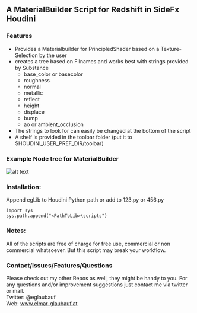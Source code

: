 
## A MaterialBuilder Script for Redshift in SideFx Houdini

### Features

- Provides a Materialbuilder for PrincipledShader based on a Texture-Selection by the user
- creates a tree based on Filnames and works best with strings provided by Substance
  - base_color or basecolor
  - roughness
  - normal
  - metallic
  - reflect
  - height
  - displace
  - bump
  - ao or ambient_occlusion
- The strings to look for can easily be changed at the bottom of the script
- A shelf is provided in the toolbar folder (put it to $HOUDINI_USER_PREF_DIR/toolbar)


###  Example Node tree for MaterialBuilder

![alt text](https://raw.githubusercontent.com/eglaubauf/materialBuildRedshift/master/images/Tree.png "The Tree created by the Script")

### Installation:

Append egLib to Houdini Python path or add to 123.py or 456.py

```
import sys
sys.path.append("<PathToLib>\scripts")
```

### Notes:

All of the scripts are free of charge for free use, commercial or non commercial whatsoever.  But this script may break your workflow. 

### Contact/Issues/Features/Questions

Please check out my other Repos as well, they might be handy to you. For any questions and/or improvement suggestions just contact me via twitter or mail.<br>
Twitter: @eglaubauf <br>
Web: www.elmar-glaubauf.at
